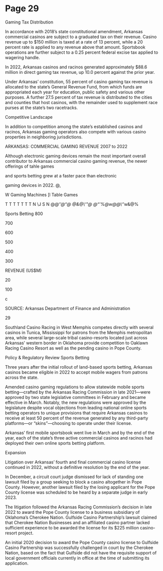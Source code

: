 # Page 29

Gaming Tax Distribution

In accordance with 2018’s state constitutional
amendment, Arkansas commercial casinos are subject to
a graduated tax on their revenue. Casino revenue up to
$150 million is taxed at a rate of 13 percent, while a 20
percent rate is applied to any revenue above that amount.
Sportsbook operations are further subject to a 0.25
percent federal excise tax applied to wagering handle.

In 2022, Arkansas casinos and racinos generated
approximately $88.6 million in direct gaming tax revenue,
up 10.0 percent against the prior year.

Under Arkansas’ constitution, 55 percent of casino gaming
tax revenue is allocated to the state’s General Revenue Fund,
from which funds are appropriated each year for education,
public safety and various other purposes. A further 27.5
percent of tax revenue is distributed to the cities and
counties that host casinos, with the remainder used to
supplement race purses at the state’s two racetracks.

Competitive Landscape

In addition to competition among the state’s established
casinos and racinos, Arkansas gaming operators also
compete with various casino properties in neighboring
jurisdictions.

ARKANSAS: COMMERCIAL GAMING REVENUE
2007 to 2022

Although electronic gaming devices remain the most
important overall contributor to Arkansas commercial
casino gaming revenue, the newer offerings of tahle games

and sports betting grew at a faster pace than electronic

gaming devices in 2022.
@,

W Gaming Machines [l Table Games

T T T T T T T
N \J S N
@@‘*’@“@ @\&@\‘"@ @“’%@w@@\‘*’w&@%

Sports Betting
800

700

600

500

400

300

REVENUE (US$M)

20

>

100

c

SOURCE: Arkansas Department of Finance and Administration

29

Southland Casino Racing in West Memphis competes directly
with several casinos in Tunica, Mississippi for patrons from
the Memphis metropolitan area, while several large-scale
tribal casino-resorts located just across Arkansas’ western
border in Oklahoma provide competition to Oaklawn Racing
Casino Resort as well as the pending casino in Pope County.

Policy & Regulatory Review
Sports Betting

Three years after the initial rollout of land-based sports
betting, Arkansas casinos became eligible in 2022 to
accept mobile wagers from patrons across the state.

Amended casino gaming regulations to allow statewide
mobile sports betting—crafted by the Arkansas Racing
Commission in late 2021—were approved by two state
legislative committees in February and became effective in
March. Notably, the new regulations were approved by the
legislature despite vocal objections from leading national
online sports betting operators to unique provisions that
require Arkansas casinos to receive at least 50 percent of
the revenue generated by any third-party platforms—or
“skins”—choosing to operate under their license.

Arkansas’ first mobile sportsbook went live in March and
by the end of the year, each of the state’s three active
commercial casinos and racinos had deployed their own
online sports betting platform.

Expansion

Litigation over Arkansas’ fourth and final commercial
casino license continued in 2022, without a definitive
resolution by the end of the year.

In December, a circuit court judge dismissed for lack of
standing one lawsuit filed by a group seeking to block a
casino altogether in Pope County. However, another lawsuit
filed by the losing applicant for the Pope County license
was scheduled to be heard by a separate judge in early
2023.

The litigation followed the Arkansas Racing Commission’s
decision in late 2022 to award the Pope County license
to a business subsidiary of Oklahoma’s Cherokee Nation.
Gulfside Casino Partnership’s lawsuit claimed that
Cherokee Nation Businesses and an affiliated casino
partner lacked sufficient experience to be awarded the
license for its $225 million casino-resort project.

An initial 2020 decision to award the Pope County casino
license to Gulfside Casino Partnership was successfully
challenged in court by the Cherokee Nation, based on the
fact that Gulfside did not have the requisite support of
local government officials currently in office at the time of
submitting its application.

